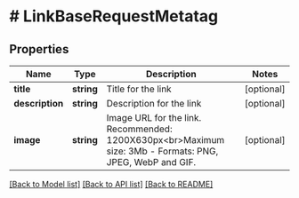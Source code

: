 # # LinkBaseRequestMetatag

## Properties

Name | Type | Description | Notes
------------ | ------------- | ------------- | -------------
**title** | **string** | Title for the link | [optional]
**description** | **string** | Description for the link | [optional]
**image** | **string** | Image URL for the link. Recommended: 1200X630px&lt;br&gt;Maximum size: 3Mb - Formats: PNG, JPEG, WebP and GIF. | [optional]

[[Back to Model list]](../../README.md#models) [[Back to API list]](../../README.md#endpoints) [[Back to README]](../../README.md)
